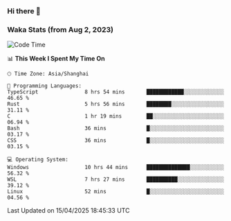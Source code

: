 ### Hi there 👋

### Waka Stats (from Aug 2, 2023)

<!--START_SECTION:waka-->
![Code Time](http://img.shields.io/badge/Code%20Time-775%20hrs%2026%20mins-blue)

📊 **This Week I Spent My Time On** 

```text
🕑︎ Time Zone: Asia/Shanghai

💬 Programming Languages: 
TypeScript               8 hrs 54 mins       ████████████░░░░░░░░░░░░░   46.65 % 
Rust                     5 hrs 56 mins       ████████░░░░░░░░░░░░░░░░░   31.11 % 
C                        1 hr 19 mins        ██░░░░░░░░░░░░░░░░░░░░░░░   06.94 % 
Bash                     36 mins             █░░░░░░░░░░░░░░░░░░░░░░░░   03.17 % 
CSS                      36 mins             █░░░░░░░░░░░░░░░░░░░░░░░░   03.15 % 

💻 Operating System: 
Windows                  10 hrs 44 mins      ██████████████░░░░░░░░░░░   56.32 % 
WSL                      7 hrs 27 mins       ██████████░░░░░░░░░░░░░░░   39.12 % 
Linux                    52 mins             █░░░░░░░░░░░░░░░░░░░░░░░░   04.56 % 
```


 Last Updated on 15/04/2025 18:45:33 UTC
<!--END_SECTION:waka-->
